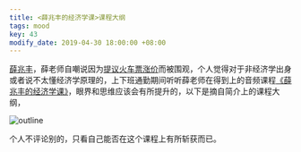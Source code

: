 ```yaml
---
title: <薛兆丰的经济学课>课程大纲
tags: mood
key: 43
modify_date: 2019-04-30 18:00:00 +08:00
---
```


[薛兆丰](http://xuezhaofeng.com/blog/?page_id=264)，薛老师自嘲说因为[提议火车票涨价](http://xuezhaofeng.com/blog/?p=991)而被围观，个人觉得对于非经济学出身或者说不太懂经济学原理的，上下班通勤期间听听薛老师在得到上的音频课程[《薛兆丰的经济学课》](https://h5.sao.cn/product/detail?alias=chgz21lzzn2z)，眼界和思维应该会有所提升的，以下是摘自简介上的课程大纲，

![outline](https://upload-images.jianshu.io/upload_images/2189341-dea3b73e0d1c2b27.jpg?imageMogr2/auto-orient/strip%7CimageView2/2/w/1240)

个人不评论别的，只看自己能否在这个课程上有所斩获而已。